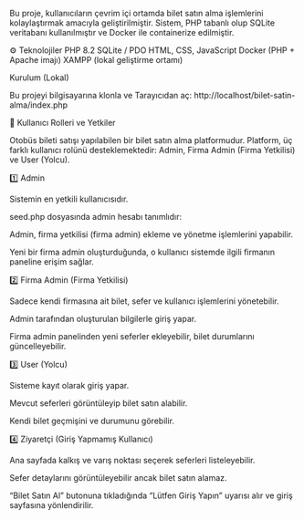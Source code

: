 Bu proje, kullanıcıların çevrim içi ortamda bilet satın alma işlemlerini kolaylaştırmak amacıyla geliştirilmiştir.
Sistem, PHP tabanlı olup SQLite veritabanı kullanılmıştır ve Docker ile containerize edilmiştir.

⚙️ Teknolojiler
PHP 8.2
SQLite / PDO
HTML, CSS, JavaScript
Docker (PHP + Apache imajı)
XAMPP (lokal geliştirme ortamı)

Kurulum (Lokal)

Bu projeyi bilgisayarına klonla ve Tarayıcıdan aç:
http://localhost/bilet-satin-alma/index.php



👤 Kullanıcı Rolleri ve Yetkiler

Otobüs bileti satışı yapılabilen bir bilet satın alma platformudur. Platform, üç farklı
kullanıcı rolünü desteklemektedir: Admin, Firma Admin (Firma Yetkilisi) ve User (Yolcu).

1️⃣ Admin

Sistemin en yetkili kullanıcısıdır.

seed.php dosyasında admin hesabı tanımlıdır:

Admin, firma yetkilisi (firma admin) ekleme ve yönetme işlemlerini yapabilir.

Yeni bir firma admin oluşturduğunda, o kullanıcı sistemde ilgili firmanın paneline erişim sağlar.

2️⃣ Firma Admin (Firma Yetkilisi)

Sadece kendi firmasına ait bilet, sefer ve kullanıcı işlemlerini yönetebilir.

Admin tarafından oluşturulan bilgilerle giriş yapar.

Firma admin panelinden yeni seferler ekleyebilir, bilet durumlarını güncelleyebilir.

3️⃣ User (Yolcu)

Sisteme kayıt olarak giriş yapar.

Mevcut seferleri görüntüleyip bilet satın alabilir.

Kendi bilet geçmişini ve durumunu görebilir.

4️⃣ Ziyaretçi (Giriş Yapmamış Kullanıcı)

Ana sayfada kalkış ve varış noktası seçerek seferleri listeleyebilir.

Sefer detaylarını görüntüleyebilir ancak bilet satın alamaz.

“Bilet Satın Al” butonuna tıkladığında “Lütfen Giriş Yapın” uyarısı alır ve giriş sayfasına yönlendirilir.
